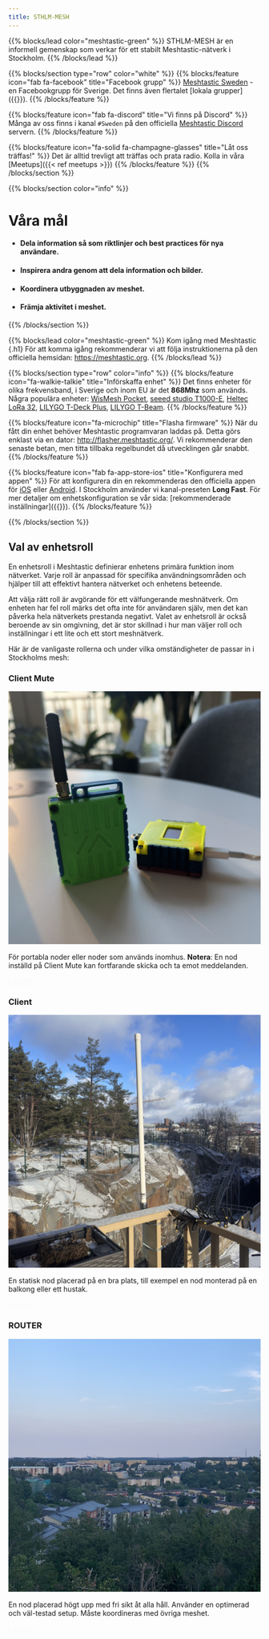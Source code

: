 ```yaml
---
title: STHLM-MESH
---
```

<style>
#td-cover-block-0 {
  background-image: url(/featured-background-map.png);
}
@media only screen and (min-width: 1200px) {
  #td-cover-block-0 {
    background-image: url(/featured-background-map.png);
  }
}
</style>
<section id="td-cover-block-0" class="row td-cover-block td-cover-block--height-med">
</section>


{{% blocks/lead color="meshtastic-green" %}}
STHLM-MESH är en informell gemenskap som verkar för ett stabilt Meshtastic-nätverk i Stockholm.
{{% /blocks/lead %}}

{{% blocks/section type="row" color="white" %}}
{{% blocks/feature icon="fab fa-facebook" title="Facebook grupp" %}}
<a href="https://www.facebook.com/groups/815331140404197" target="_blank" rel="noopener noreferrer">Meshtastic Sweden</a> - en Facebookgrupp för Sverige. Det finns även flertalet [lokala grupper]({{<ref communities.md >}}).
{{% /blocks/feature %}}

{{% blocks/feature icon="fab fa-discord" title="Vi finns på Discord" %}}
Många av oss finns i kanal `#Sweden` på den officiella 
<a href="https://discord.gg/meshtastic-867578229534359593" target="_blank" rel="noopener noreferrer">Meshtastic Discord</a> servern.
{{% /blocks/feature %}}

{{% blocks/feature icon="fa-solid fa-champagne-glasses" title="Låt oss träffas!" %}}
Det är alltid trevligt att träffas och prata radio. Kolla in våra [Meetups]({{< ref meetups >}})
{{% /blocks/feature %}}
{{% /blocks/section %}}

{{% blocks/section color="info" %}}
# Våra mål
* <h4>Dela information så som riktlinjer och best practices för nya användare.</h4>
* <h4>Inspirera andra genom att dela information och bilder.</h4>
* <h4>Koordinera utbyggnaden av meshet.</h4>
* <h4>Främja aktivitet i meshet.</h4>

{{% /blocks/section %}}

{{% blocks/lead color="meshtastic-green" %}}
Kom igång med Meshtastic
{.h1}
För att komma igång rekommenderar vi att följa instruktionerna på den officiella hemsidan: https://meshtastic.org.
{{% /blocks/lead %}}

{{% blocks/section type="row" color="info" %}}
{{% blocks/feature icon="fa-walkie-talkie" title="Införskaffa enhet" %}}
Det finns enheter för olika frekvensband, i Sverige och inom EU är det **868Mhz** som används. Några populära enheter:
[WisMesh Pocket](), 
[seeed studio T1000-E](https://www.seeedstudio.com/SenseCAP-Card-Tracker-T1000-E-for-Meshtastic-p-5913.html), 
[Heltec LoRa 32](https://heltec.org/project/wifi-lora-32-v3/), 
[LILYGO T-Deck Plus](https://lilygo.cc/products/t-deck-plus-1), 
[LILYGO T-Beam](https://lilygo.cc/products/t-beam).
{{% /blocks/feature %}}

{{% blocks/feature icon="fa-microchip" title="Flasha firmware" %}}
När du fått din enhet behöver Meshtastic programvaran laddas på. Detta görs enklast via en dator: http://flasher.meshtastic.org/.
Vi rekommenderar den senaste betan, men titta tillbaka regelbundet då utvecklingen går snabbt.
{{% /blocks/feature %}} 

{{% blocks/feature icon="fab fa-app-store-ios" title="Konfigurera med appen" %}}
För att konfigurera din en rekommenderas den officiella appen för [iOS](https://apple.co/3Auysep) eller [Android](https://play.google.com/store/apps/details?id=com.geeksville.mesh&pli=1).
I Stockholm använder vi kanal-preseten **Long Fast**. För mer detaljer om enhetskonfiguration se vår sida: [rekommenderade inställningar]({{<ref settings>}}).
{{% /blocks/feature %}}

{{% /blocks/section %}}

<!-- Det finns garanterat bättre sätt att göra detta på... --> 
<section class="row td-box td-box--white td-box--height-auto" style="padding-bottom: 0px !important;">
<div class="col">
<div class="container">
<h1 id="val-av-enhetsroll">Val av enhetsroll<a class="td-heading-self-link" href="#val-av-enhetsroll" aria-label="Heading self-link"></a></h1>
<p>En enhetsroll i Meshtastic definierar enhetens primära funktion inom nätverket. Varje roll är anpassad för specifika användningsområden och hjälper till att effektivt hantera nätverket och enhetens beteende.</p> 

<p>Att välja rätt roll är avgörande för ett välfungerande meshnätverk. Om enheten har fel roll märks det ofta inte för användaren själv, men det kan påverka hela nätverkets prestanda negativt. Valet av enhetsroll är också beroende av sin omgivning, det är stor skillnad i hur man väljer roll och inställningar i ett lite och ett stort meshnätverk.</p>

<p>Här är de vanligaste rollerna och under vilka omständigheter de passar in i Stockholms mesh:</p>
</div>
</div>
</section>
<div class="container my-4">
    <div class="row g-4">
        <div class="col-lg-4">
            <div class="card" >
                <h3 class="card-header"><b>Client Mute</b></h3>
                <img src="/client_mute.jpeg" class="card-img-top" alt="...">
                <div class="card-body">
                    <p class="card-text">För portabla noder eller noder som används inomhus. <b>Notera</b>: En nod inställd på Client Mute kan fortfarande skicka och ta emot meddelanden.<p>
                    <a href="/docs/device_role/#client-mute" class="btn btn-primary" style="color: #f9f9f9 !important;">Läs mer</a>
                </div>
            </div>
        </div>
        <div class="col-lg-4">
            <div class="card" >
                <h3 class="card-header"><b>Client</b></h3>
                <img src="/client.jpeg" class="card-img-top" alt="...">
                <div class="card-body">
                    <p class="card-text">En statisk nod placerad på en bra plats, till exempel en nod monterad på en balkong eller ett hustak.<p>
                    <a href="/docs/device_role/#client" class="btn btn-primary" style="color: #f9f9f9 !important;">Läs mer</a>
                </div>
            </div>
        </div>
        <div class="col-lg-4">
            <div class="card" >
                <h3 class="card-header"><b>ROUTER</b></h3>
                <img src="/router.jpeg" class="card-img-top" alt="...">
                <div class="card-body">
                    <p class="card-text">En nod placerad högt upp med fri sikt åt alla håll. Använder en optimerad och väl-testad setup. Måste koordineras med övriga meshet.<p>
                    <a href="/docs/device_role/#router" class="btn btn-primary" style="color: #f9f9f9 !important;">Läs mer</a>
                </div>
            </div>
        </div>
    </div>
</div>
